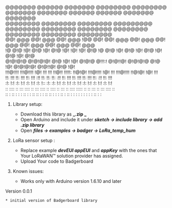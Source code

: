 
@@@@@@@    @@@@@@   @@@@@@@    @@@@@@@@  @@@@@@@@  @@@@@@@   @@@@@@@    @@@@@@    @@@@@@   @@@@@@@   @@@@@@@   
@@@@@@@@  @@@@@@@@  @@@@@@@@  @@@@@@@@@  @@@@@@@@  @@@@@@@@  @@@@@@@@  @@@@@@@@  @@@@@@@@  @@@@@@@@  @@@@@@@@  
@@!  @@@  @@!  @@@  @@!  @@@  !@@        @@!       @@!  @@@  @@!  @@@  @@!  @@@  @@!  @@@  @@!  @@@  @@!  @@@  
!@   @!@  !@!  @!@  !@!  @!@  !@!        !@!       !@!  @!@  !@   @!@  !@!  @!@  !@!  @!@  !@!  @!@  !@!  @!@  
@!@!@!@   @!@!@!@!  @!@  !@!  !@! @!@!@  @!!!:!    @!@!!@!   @!@!@!@   @!@  !@!  @!@!@!@!  @!@!!@!   @!@  !@!  
!!!@!!!!  !!!@!!!!  !@!  !!!  !!! !!@!!  !!!!!:    !!@!@!    !!!@!!!!  !@!  !!!  !!!@!!!!  !!@!@!    !@!  !!!  
!!:  !!!  !!:  !!!  !!:  !!!  :!!   !!:  !!:       !!: :!!   !!:  !!!  !!:  !!!  !!:  !!!  !!: :!!   !!:  !!!  
:!:  !:!  :!:  !:!  :!:  !:!  :!:   !::  :!:       :!:  !:!  :!:  !:!  :!:  !:!  :!:  !:!  :!:  !:!  :!:  !:!  
:: ::::  ::   :::   :::: ::   ::: ::::   :: ::::  ::   :::   :: ::::  ::::: ::  ::   :::  ::   :::   :::: ::  
:: : ::    :   : :  :: :  :    :: :: :   : :: ::    :   : :  :: : ::    : :  :    :   : :   :   : :  :: :  :   

1. Library setup:
	* Download this library as **_.zip _**
	* Open Arduino and include it under **_sketch -> include library -> add .zip library_**
	* Open **_files -> examples -> badger -> LoRa_temp_hum_**

2. LoRa sensor setup :

	* Replace example **_devEUI appEUI_** and **_appKey_** with the ones that Your LoRaWAN™ solution provider has assigned.  
	* Upload Your code to Badgerboard

3. Known issues:

	* Works only with Arduino version 1.6.10 and later

Version 0.0.1

	* initial version of Badgerboard library



